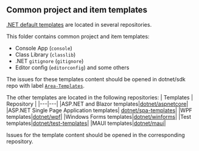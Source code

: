 ## Common project and item templates

[.NET default templates](https://docs.microsoft.com/en-us/dotnet/core/tools/dotnet-new-sdk-templates) are located in several repositories.

This folder contains common project and item templates:
- Console App (`console`)
- Class Library (`classlib`)
- .NET `gitignore` (`gitignore`)
- Editor config (`editorconfig`)
and some others

The issues for these templates content should be opened in dotnet/sdk repo with label [`Area-Templates`](https://github.com/dotnet/sdk/issues?q=is%3Aopen+is%3Aissue+label%3AArea-Templates).

The other templates are located in the following repositories:
| Templates | Repository |
|---|---|
|ASP.NET and Blazor templates|[dotnet/aspnetcore](https://github.com/dotnet/aspnetcore)|
|ASP.NET Single Page Application templates| [dotnet/spa-templates](https://github.com/dotnet/spa-templates)|
|WPF templates|[dotnet/wpf](https://github.com/dotnet/wpf)|
|Windows Forms templates|[dotnet/winforms](https://github.com/dotnet/winforms)|
|Test templates|[dotnet/test-templates](https://github.com/dotnet/test-templates)|
|MAUI templates|[dotnet/maui](https://github.com/dotnet/maui)|

Issues for the template content should be opened in the corresponding repository.
